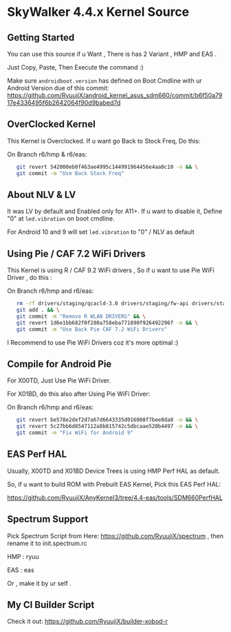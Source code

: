 SkyWalker 4.4.x Kernel Source
====================================

Getting Started
---------------
You can use this source if u Want , 
There is has 2 Variant , HMP and EAS .

Just Copy, Paste, Then Execute the command :)

Make sure `androidboot.version` has defined on Boot Cmdline with
ur Android Version due of this commit:
https://github.com/RyuujiX/android_kernel_asus_sdm660/commit/b6f50a7917e4336495f6b2642064f90d9babed7d

OverClocked Kernel
------------------
This Kernel is Overclocked. If u want go Back to Stock Freq, Do this:

On Branch r6/hmp & r6/eas:
```bash
   git revert 542000eb0f463ae4995c144991964456e4aa0c10 -n && \
   git commit -m "Use Back Stock Freq"
```

About NLV & LV
--------------
It was LV by default and Enabled only for A11+. If u want to disable it,
Define "0" at `led.vibration` on boot cmdline.

For Android 10 and 9 will set `led.vibration` to "0" / NLV as default

Using Pie / CAF 7.2 WiFi Drivers
--------------------------------
This Kernel is using R / CAF 9.2 WiFi drivers , So if u want to use
Pie WiFi Driver , do this :

On Branch r6/hmp and r6/eas:
```bash
   rm -rf drivers/staging/qcacld-3.0 drivers/staging/fw-api drivers/staging/qca-wifi-host-cmn && \
   git add . && \
   git commit -m "Remove R WLAN DRIVERS" && \
   git revert 1d6e1bb682f0f280a758eba771890f926492296f -n && \
   git commit -m "Use Back Pie CAF 7.2 WiFi Drivers" 
```

I Recommend to use Pie WiFi Drivers coz it's more optimal :)

Compile for Android Pie
-----------------------

For X00TD, Just Use Pie WiFi Driver.

For X01BD, do this also after Using Pie WiFi Driver:

On Branch r6/hmp and r6/eas:
```bash
   git revert be578e2def2d7a67d6643335d016008f7bee8da8 -n && \
   git revert 5c27bb6d8547112a8b815742c5dbcaae520b4497 -n && \
   git commit -m "Fix WiFi for Android 9"
```

EAS Perf HAL
------------
Usually, X00TD and X01BD Device Trees is using HMP Perf HAL as default.

So, if u want to build ROM with Prebuilt EAS Kernel, Pick this EAS Perf HAL:

https://github.com/RyuujiX/AnyKernel3/tree/4.4-eas/tools/SDM660PerfHAL

Spectrum Support
----------------
Pick Spectrum Script from Here: https://github.com/RyuujiX/spectrum , then rename it to init.spectrum.rc

HMP : ryuu

EAS : eas

Or , make it by ur self .

My CI Builder Script
--------------------
Check it out: https://github.com/RyuujiX/builder-xobod-r